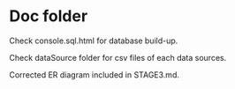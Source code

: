 # Doc folder

Check console.sql.html for database build-up.

Check dataSource folder for csv files of each data sources.

Corrected ER diagram included in STAGE3.md.
